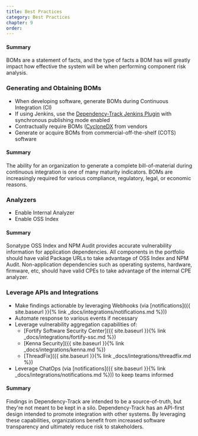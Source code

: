 ```yaml
---
title: Best Practices
category: Best Practices
chapter: 9
order:
---
```


#### Summary
BOMs are a statement of facts, and the type of facts a BOM has will greatly impact
how effective the system will be when performing component risk analysis.

### Generating and Obtaining BOMs
* When developing software, generate BOMs during Continuous Integration (CI)
* If using Jenkins, use the [Dependency-Track Jenkins Plugin](https://plugins.jenkins.io/dependency-track/) with synchronous publishing mode enabled
* Contractually require BOMs ([CycloneDX](https://cyclonedx.org) from vendors
* Generate or acquire BOMs from commercial-off-the-shelf (COTS) software

#### Summary
The ability for an organization to generate a complete bill-of-material during continuous
integration is one of many maturity indicators. BOMs are increasingly required for various
compliance, regulatory, legal, or economic reasons.

### Analyzers
* Enable Internal Analyzer
* Enable OSS Index

#### Summary
Sonatype OSS Index and NPM Audit provides accurate vulnerability information for application dependencies.
All components in the portfolio should have valid Package URLs to take advantage of OSS Index and NPM Audit.
Non-application dependencies such as operating systems, hardware, firmware, etc, should have valid CPEs to
take advantage of the internal CPE analyzer.

### Leverage APIs and Integrations
* Make findings actionable by leveraging Webhooks (via [notifications]({{ site.baseurl }}{% link _docs/integrations/notifications.md %}))
* Automate response to various events if necessary
* Leverage vulnerability aggregation capabilities of:
    * [Fortify Software Security Center]({{ site.baseurl }}{% link _docs/integrations/fortify-ssc.md %})
    * [Kenna Security]({{ site.baseurl }}{% link _docs/integrations/kenna.md %})
    * [ThreadFix]({{ site.baseurl }}{% link _docs/integrations/threadfix.md %})
* Leverage ChatOps (via [notifications]({{ site.baseurl }}{% link _docs/integrations/notifications.md %})) to keep teams informed

#### Summary
Findings in Dependency-Track are intended to be a source-of-truth, but they're not meant to be kept
in a silo. Dependency-Track has an API-first design intended to promote integration with other systems.
By leveraging these capabilities, organizations benefit from increased software transparency and ultimately
reduce risk to stakeholders.
